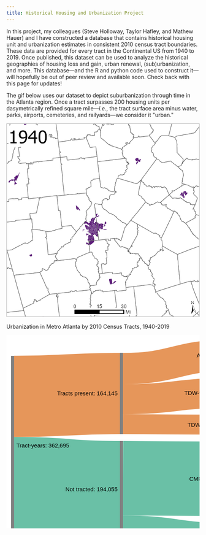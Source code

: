 ```yaml
---
title: Historical Housing and Urbanization Project
---
```


In this project, my colleagues (Steve Holloway, Taylor Hafley, and Mathew Hauer) and I have constructed a database that contains historical housing unit and urbanization estimates in consistent 2010 census tract boundaries. These data are provided for every tract in the Continental US from 1940 to 2019. Once published, this dataset can be used to analyze the historical geographies of housing loss and gain, urban renewal, (sub)urbanization, and more. This database&mdash;and the R and python code used to construct it&mdash;will hopefully be out of peer review and available soon. Check back with this page for updates!

The gif below uses our dataset to depict suburbanization through time in the Atlanta region. Once a tract surpasses 200 housing units per dasymetrically refined square mile&mdash;*i.e.*, the tract surface area minus water, parks, airports, cemeteries, and railyards&mdash;we consider it "urban."

<p style="text-align: center">
  <img src="/Projects/atl.gif" width="600" title="Urbanization in Metro Atlanta, 1940-2019"/>
  <figcaption>Urbanization in Metro Atlanta by 2010 Census Tracts, 1940-2019</figcaption>
</p>


<svg id="sankey_svg" height="600" width="600" xmlns="http://www.w3.org/2000/svg" version="1.1"><title>Your Diagram Title</title><!-- Generated with SankeyMATIC on Wed Jan 19 2022 14:39:52 GMT-0500 (Eastern Standard Time)--><g><rect width="100%" height="100%" fill="rgb(255, 255, 255)"></rect><g transform="translate(12,12)"><g><path class="link" d="M8,378.73944302155314C146,378.73944302155314 146,389.318074646731 284,389.318074646731" style="fill: none; stroke-width: 250.397px; stroke: rgb(27, 158, 119); stroke-opacity: 0.65;"><title>Tract-years &#8594; Not tracted:
194,055</title></path><path class="link" d="M8,147.63948300004745C146,147.63948300004745 146,140.21811462522533 284,140.21811462522533" style="fill: none; stroke-width: 211.803px; stroke: rgb(217, 95, 2); stroke-opacity: 0.65;"><title>Tract-years &#8594; Tracts present:
164,145</title></path><path class="link" d="M292,361.14736371881634C430,361.14736371881634 430,362.83070899791824 568,362.83070899791824" style="fill: none; stroke-width: 194.056px; stroke: rgb(27, 158, 119); stroke-opacity: 0.65;"><title>Not tracted &#8594; CMR:
150,391</title></path><path class="link" d="M292,75.19270208852092C430,75.19270208852092 430,40.87604736762282 568,40.87604736762282" style="fill: none; stroke-width: 81.7521px; stroke: rgb(217, 95, 2); stroke-opacity: 0.65;"><title>Tracts present &#8594; AW:
63,357</title></path><path class="link" d="M292,155.09315839478376C430,155.09315839478376 430,138.77650367388566 568,138.77650367388566" style="fill: none; stroke-width: 78.0488px; stroke: rgb(217, 95, 2); stroke-opacity: 0.65;"><title>Tracts present &#8594; TDW-90:
60,487</title></path><path class="link" d="M292,220.11857093148816C430,220.11857093148816 430,221.80191621059006 568,221.80191621059006" style="fill: none; stroke-width: 52.002px; stroke: rgb(217, 95, 2); stroke-opacity: 0.65;"><title>Tracts present &#8594; TDW-1:
40,301</title></path><path class="link" d="M292,479.58189962363997C430,479.58189962363997 430,499.26524490274187 568,499.26524490274187" style="fill: none; stroke-width: 42.8135px; stroke: rgb(27, 158, 119); stroke-opacity: 0.65;"><title>Not tracted &#8594; TMR:
33,180</title></path><path class="link" d="M292,507.46292913879734C430,507.46292913879734 430,545.1462744178992 568,545.1462744178992" style="fill: none; stroke-width: 12.9486px; stroke: rgb(27, 158, 119); stroke-opacity: 0.65;"><title>Not tracted &#8594; UMR:
10,035</title></path><path class="link" d="M8,506.83798311722575C146,506.83798311722575 146,535.4166147424037 284,535.4166147424037" style="fill: none; stroke-width: 5.80008px; stroke: rgb(117, 112, 179); stroke-opacity: 0.65;"><title>Tract-years &#8594; Sparsely populated:
4,495</title></path><path class="link" d="M292,535.4166147424037C430,535.4166147424037 430,573.0999600215056 568,573.0999600215056" style="fill: none; stroke-width: 5.80008px; stroke: rgb(117, 112, 179); stroke-opacity: 0.65;"><title>Sparsely populated &#8594; HM:
4,495</title></path><path class="link" d="M292,514.2268933511521C430,514.2268933511521 430,569.9102386302541 568,569.9102386302541" style="fill: none; stroke-width: 1px; stroke: rgb(117, 112, 179); stroke-opacity: 0.65;"><title>Not tracted &#8594; HM:
449</title></path></g><g><g class="node" transform="translate(0,41.73802309572012)"><rect height="468" width="8" id="r0" style="fill: rgb(128, 128, 128); fill-opacity: 1; stroke-width: 0px; stroke: rgb(62, 62, 62);" shape-rendering="crispEdges"><title>Tract-years:
362,695</title></rect><text x="14" y="234" dy=".35em" text-anchor="start" style="stroke-width: 0px; font-family: sans-serif; font-size: 15px; font-weight: 400; fill: rgb(0, 0, 0);">Tract-years: 362,695</text></g><g class="node" transform="translate(284,34.316654720897986)"><rect height="211.80291980865465" width="8" id="r1" style="fill: rgb(128, 128, 128); fill-opacity: 1; stroke-width: 0px; stroke: rgb(62, 62, 62);" shape-rendering="crispEdges"><title>Tracts present:
164,145</title></rect><text x="-6" y="105.90145990432733" dy=".35em" text-anchor="end" style="stroke-width: 0px; font-family: sans-serif; font-size: 15px; font-weight: 400; fill: rgb(0, 0, 0);">Tracts present: 164,145</text></g><g class="node" transform="translate(284,264.11957452955266)"><rect height="250.39700023435668" width="8" id="r2" style="fill: rgb(128, 128, 128); fill-opacity: 1; stroke-width: 0px; stroke: rgb(62, 62, 62);" shape-rendering="crispEdges"><title>Not tracted:
194,055</title></rect><text x="-6" y="125.19850011717834" dy=".35em" text-anchor="end" style="stroke-width: 0px; font-family: sans-serif; font-size: 15px; font-weight: 400; fill: rgb(0, 0, 0);">Not tracted: 194,055</text></g><g class="node" transform="translate(284,532.5165747639094)"><rect height="5.800079956988654" width="8" id="r3" style="fill: rgb(128, 128, 128); fill-opacity: 1; stroke-width: 0px; stroke: rgb(62, 62, 62);" shape-rendering="crispEdges"><title>Sparsely populated:
4,495</title></rect><text x="-6" y="2.900039978494327" dy=".35em" text-anchor="end" style="stroke-width: 0px; font-family: sans-serif; font-size: 15px; font-weight: 400; fill: rgb(0, 0, 0);">Sparsely populated: 4,495</text></g><g class="node" transform="translate(568,-1.1013412404281553e-13)"><rect height="81.75209473524586" width="8" id="r4" style="fill: rgb(128, 128, 128); fill-opacity: 1; stroke-width: 0px; stroke: rgb(62, 62, 62);" shape-rendering="crispEdges"><title>AW:
63,357</title></rect><text x="-6" y="40.87604736762293" dy=".35em" text-anchor="end" style="stroke-width: 0px; font-family: sans-serif; font-size: 15px; font-weight: 400; fill: rgb(0, 0, 0);">AW: 63,357</text></g><g class="node" transform="translate(568,99.75209473524575)"><rect height="78.0488178772798" width="8" id="r5" style="fill: rgb(128, 128, 128); fill-opacity: 1; stroke-width: 0px; stroke: rgb(62, 62, 62);" shape-rendering="crispEdges"><title>TDW-90:
60,487</title></rect><text x="-6" y="39.0244089386399" dy=".35em" text-anchor="end" style="stroke-width: 0px; font-family: sans-serif; font-size: 15px; font-weight: 400; fill: rgb(0, 0, 0);">TDW-90: 60,487</text></g><g class="node" transform="translate(568,195.80091261252556)"><rect height="52.00200719612898" width="8" id="r6" style="fill: rgb(128, 128, 128); fill-opacity: 1; stroke-width: 0px; stroke: rgb(62, 62, 62);" shape-rendering="crispEdges"><title>TDW-1:
40,301</title></rect><text x="-6" y="26.00100359806449" dy=".35em" text-anchor="end" style="stroke-width: 0px; font-family: sans-serif; font-size: 15px; font-weight: 400; fill: rgb(0, 0, 0);">TDW-1: 40,301</text></g><g class="node" transform="translate(568,265.80291980865456)"><rect height="194.0555783785274" width="8" id="r7" style="fill: rgb(128, 128, 128); fill-opacity: 1; stroke-width: 0px; stroke: rgb(62, 62, 62);" shape-rendering="crispEdges"><title>CMR:
150,391</title></rect><text x="-6" y="97.0277891892637" dy=".35em" text-anchor="end" style="stroke-width: 0px; font-family: sans-serif; font-size: 15px; font-weight: 400; fill: rgb(0, 0, 0);">CMR: 150,391</text></g><g class="node" transform="translate(568,477.85849818718197)"><rect height="42.81349343111981" width="8" id="r8" style="fill: rgb(128, 128, 128); fill-opacity: 1; stroke-width: 0px; stroke: rgb(62, 62, 62);" shape-rendering="crispEdges"><title>TMR:
33,180</title></rect><text x="-6" y="21.406746715559905" dy=".35em" text-anchor="end" style="stroke-width: 0px; font-family: sans-serif; font-size: 15px; font-weight: 400; fill: rgb(0, 0, 0);">TMR: 33,180</text></g><g class="node" transform="translate(568,538.6719916183018)"><rect height="12.948565599194916" width="8" id="r9" style="fill: rgb(128, 128, 128); fill-opacity: 1; stroke-width: 0px; stroke: rgb(62, 62, 62);" shape-rendering="crispEdges"><title>UMR:
10,035</title></rect><text x="-6" y="6.474282799597458" dy=".35em" text-anchor="end" style="stroke-width: 0px; font-family: sans-serif; font-size: 15px; font-weight: 400; fill: rgb(0, 0, 0);">UMR: 10,035</text></g><g class="node" transform="translate(568,569.6205572174968)"><rect height="6.379442782503205" width="8" id="r10" style="fill: rgb(128, 128, 128); fill-opacity: 1; stroke-width: 0px; stroke: rgb(62, 62, 62);" shape-rendering="crispEdges"><title>HM:
4,944</title></rect><text x="-6" y="3.1897213912516027" dy=".35em" text-anchor="end" style="stroke-width: 0px; font-family: sans-serif; font-size: 15px; font-weight: 400; fill: rgb(0, 0, 0);">HM: 4,944</text></g></g></g></g></svg>
